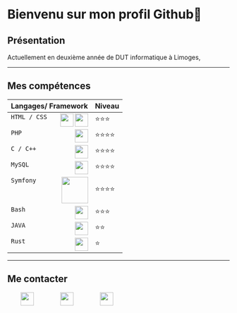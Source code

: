 # Bienvenu sur mon profil Github👋

## Présentation 
Actuellement en deuxième année de DUT informatique à Limoges,

***
## Mes compétences
|Langages/ Framework                |Niveau                       |
|-----------------------------------|-----------------------------|
|`HTML / CSS`<img align="right" height="30px" src="https://github.com/manon-deleest/Vrac/blob/master/profil/css.png"><img align="right" height="30px" src="https://github.com/manon-deleest/Vrac/blob/master/profil/html-5.png">              	|⭐⭐⭐          	       |
|`PHP` <img align="right" height="30px" src="https://github.com/manon-deleest/Vrac/blob/master/profil/1200px-PHP-logo.svg.png">         		|⭐⭐⭐⭐       		|
|`C / C++`  <img align="right" height="30px" src="https://github.com/manon-deleest/Vrac/blob/master/profil/c.png">          		|⭐⭐⭐⭐            		|
|`MySQL` <img align="right" height="30px" src="https://github.com/manon-deleest/Vrac/blob/master/profil/mysql.png">             		|⭐⭐⭐⭐            		|
|`Symfony` <img align="right" height="60px" src="https://cdn.jsdelivr.net/npm/simple-icons@3.13.0/icons/symfony.svg">              	|⭐⭐⭐⭐            		|
|`Bash` <img align="right" height="30px" src="https://github.com/manon-deleest/Vrac/blob/master/profil/gnu-bash.png">              		|⭐⭐⭐            		|
|`JAVA` <img align="right" height="30px" src="https://github.com/manon-deleest/Vrac/blob/master/profil/java.png">            		|⭐⭐            		|
|`Rust` <img align="right" height="30px" src="https://github.com/manon-deleest/Vrac/blob/master/profil/rust.jpg">              		|⭐             		|
           

***
## Me contacter
  <div>
    <a href="https://www.linkedin.com/in/manon-deleest/"><img align="left" height="30px" src="https://github.com/manon-deleest/Vrac/blob/master/profil/linkedin.png" hspace="30"/</a>
    <a href="mailto:deleest.manon@gmail.com"><img align="left" height="30px" src="https://github.com/manon-deleest/Vrac/blob/master/profil/gmail.png" hspace="30"/</a>
    <a href="MANON DELEEST.pdf"><img height="30px" src="https://github.com/manon-deleest/Vrac/blob/master/profil/cv.png" hspace="30"/</a>
  </div>






<!--
**manon-deleest/manon-deleest** is a ✨ _special_ ✨ repository because its `README.md` (this file) appears on your GitHub profile.

Here are some ideas to get you started:

- 🔭 I’m currently working on ...
- 🌱 I’m currently learning ...
- 👯 I’m looking to collaborate on ...
- 🤔 I’m looking for help with ...
- 💬 Ask me about ...
- 📫 How to reach me: ...
- 😄 Pronouns: ...
- ⚡ Fun fact: ...
-->
